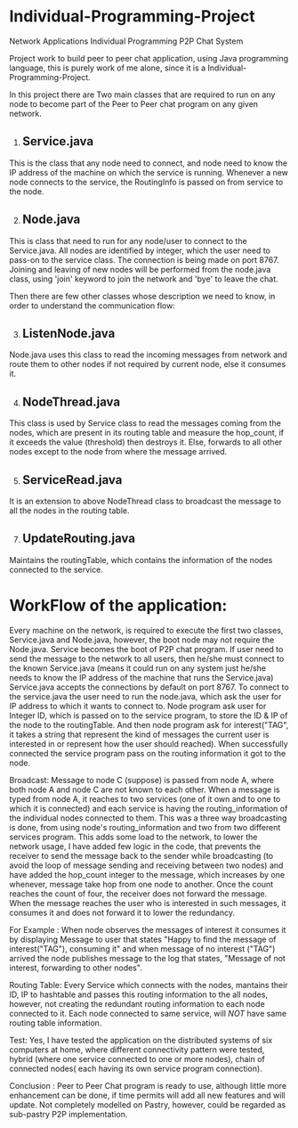 # Individual-Programming-Project
Network Applications Individual Programming P2P Chat System

Project work to build peer to peer chat application, using Java programming language, 
this is purely work of me alone, since it is a Individual-Programming-Project.

In this project there are Two main classes that are required to run on any node to 
become part of the Peer to Peer chat program on any given network. 

1) Service.java
   ------------ 

This is the class that any node need to connect, and node need to know the IP address of the machine
on which the service is running. Whenever a new node connects to the service, the RoutingInfo is passed on from 
service to the node. 

2) Node.java
   ---------

This is class that need to run for any node/user to connect to the Service.java. All nodes are identified by 
integer, which the user need to pass-on to the service class. The connection is being made on port 8767. 
Joining and leaving of new nodes will be performed from the node.java class, using 'join' keyword to join the
network and 'bye' to leave the chat.


Then there are few other classes whose description we need to know, in order to understand the communication flow:

3) ListenNode.java
   ---------------

Node.java uses this class to read the incoming messages from network and route them to other nodes if not required 
by current node, else it consumes it.

4) NodeThread.java
   ---------------

This class is used by Service class to read the messages coming from the nodes, which are present in its routing table
and measure the hop_count, if it exceeds the value (threshold) then destroys it. Else, forwards to all other nodes except 
to the node from where the message arrived. 

5) ServiceRead.java
   ----------------

It is an extension to above NodeThread class to broadcast the message to all the nodes in the routing table.

7) UpdateRouting.java
   ------------------
  
Maintains the routingTable, which contains the information of the nodes connected to the service. 


WorkFlow of the application:
============================

Every machine on the network, is required to execute the first two classes, Service.java and Node.java, however, the boot node may not require the Node.java. Service becomes the boot of P2P chat program. If user need to send the message to the network to all users, then he/she must connect to the known Service.java (means it could run on any system just he/she needs to know the IP address of the machine that runs the Service.java) Service.java accepts the connections by default on port 8767. 
To connect to the service.java the user need to run the node.java, which ask the user for IP address to which it wants to connect to. Node program ask user for Integer ID, which is passed on to the service program, to store the ID & IP of the node to the routingTable. And then node program ask for interest("TAG", it takes a string that represent the kind of messages the current user is interested in or represent how the user should reached).
When successfully connected the service program pass on the routing information it got to the node.

Broadcast: Message to node C (suppose) is passed from node A, where both node A and node C are not known to each other. When a message is typed from node A, it reaches to two services (one of it own and to one to which it is connected) and each service is having the routing_information of the individual nodes connected to them. This was a three way broadcasting is done, from using node's routing_information and two from two different services program. This adds some load to the network, to lower the network usage, I have added few logic in the code, that prevents the receiver to send the message back to the sender while broadcasting (to avoid the loop of message sending and receiving between two nodes) and have added the hop_count integer to the message, which increases by one whenever, message take hop from one node to another. Once the count reaches the count of four, the receiver does not forward the message.  When the message reaches the user who is interested in such messages, it consumes it and does not forward it to lower the redundancy. 

For Example : When node observes the messages of interest it consumes it by displaying Message to user that states 
"Happy to find the message of interest("TAG"), consuming it" and when message of no interest ("TAG") arrived the 
node publishes message to the log that states, "Message of not interest, forwarding to other nodes".

Routing Table:  Every Service which connects with the nodes, mantains their ID, IP to hashtable and passes this routing information to the all nodes, however, not creating the redundant routing information to each node connected to it. Each node connected to same service, will *NOT* have same routing table information.


Test:  Yes, I have tested the application on the distributed systems of six computers at home, where different connectivity pattern were tested, hybrid (where one service connected to one or more nodes), chain of connected nodes( each having its own service program connection).

Conclusion : Peer to Peer Chat program is ready to use, although little more enhancement can be done, if time permits will add all new features and will update. Not completely modelled on Pastry, however, could be regarded as sub-pastry P2P implementation. 